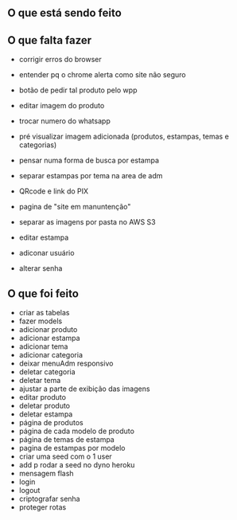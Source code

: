 ## O que está sendo feito

## O que falta fazer
- corrigir erros do browser
- entender pq o chrome alerta como site não seguro

- botão de pedir tal produto pelo wpp

- editar imagem do produto
- trocar numero do whatsapp
- pré visualizar imagem adicionada (produtos, estampas, temas e categorias)

- pensar numa forma de busca por estampa
- separar estampas por tema na area de adm

- QRcode e link do PIX

- pagina de "site em manuntenção"
- separar as imagens por pasta no AWS S3

- editar estampa
- adiconar usuário
- alterar senha



## O que foi feito
- criar as tabelas
- fazer models
- adicionar produto
- adicionar estampa
- adicionar tema
- adicionar categoria
- deixar menuAdm responsivo
- deletar categoria
- deletar tema
- ajustar a parte de exibição das imagens
- editar produto
- deletar produto
- deletar estampa
- página de produtos
- página de cada modelo de produto
- página de temas de estampa
- pagina de estampas por modelo
- criar uma seed com o 1 user
- add p rodar a seed no dyno heroku
- mensagem flash
- login
- logout
- criptografar senha
- proteger rotas